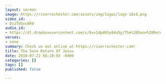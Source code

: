 ```yaml
---
layout: sermon
image: https://riverrochester.com/assets/img/logos/logo-16x9.png
video_id:
- DczTU5nn8R0
audio_id:
- https://dl.dropboxusercontent.com/s/0xx1dpd65y04u5y/The%20Soon%20Return%20Of%20Jesus.mp3?dl=0
verses:
- none
summary: Check us out online at https://riverrochester.com!
title: The Soon Return Of Jesus
date: 2018-07-22 08:10:03 -0400
categories: []
tags: []
published: false

---
```


